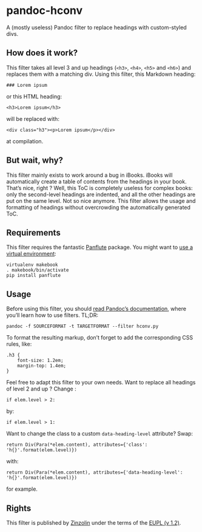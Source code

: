 # pandoc-hconv

A (mostly useless) Pandoc filter to replace headings with custom-styled divs.

## How does it work?

This filter takes all level 3 and up headings (`<h3>`, `<h4>`, `<h5>` and `<h6>`) and replaces them with a matching div. Using this filter, this Markdown heading:

	### Lorem ipsum
	
or this HTML heading:

	<h3>Lorem ipsum</h3>

will be replaced with:

	<div class="h3"><p>Lorem ipsum</p></div>
	
at compilation.

## But wait, why?

This filter mainly exists to work around a bug in iBooks. iBooks will automatically create a table of contents from the headings in your book. That’s nice, right ? Well, this ToC is completely useless for complex books: only the second-level headings are indented, and all the other headings are put on the same level. Not so nice anymore. This filter allows the usage and formatting of headings without overcrowding the automatically generated ToC.

## Requirements

This filter requires the fantastic [Panflute](http://scorreia.com/software/panflute/ 'Panflute: pandoc filters made simple — panflute 1.9.7 documentation') package. You might want to [use a virtual environment](http://docs.python-guide.org/en/latest/dev/virtualenvs/ "Pipenv & Virtual Environments — The Hitchhiker’s Guide to Python"):

	virtualenv makebook
	. makebook/bin/activate
	pip install panflute

## Usage

Before using this filter, you should [read Pandoc’s documentation](https://pandoc.org/filters.html 'Pandoc - Pandoc filters'), where you’ll learn how to use filters. TL;DR:

	pandoc -f SOURCEFORMAT -t TARGETFORMAT --filter hconv.py
	
To format the resulting markup, don’t forget to add the corresponding CSS rules, like:

	.h3 {
 		font-size: 1.2em;
 		margin-top: 1.4em;
	}

Feel free to adapt this filter to your own needs. Want to replace all headings of level 2 and up ? Change :

	if elem.level > 2:
	
by:
	
	if elem.level > 1:
	
Want to change the class to a custom `data-heading-level` attribute? Swap:

	return Div(Para(*elem.content), attributes={'class': 'h{}'.format(elem.level)})
	
with:

	return Div(Para(*elem.content), attributes={'data-heading-level': 'h{}'.format(elem.level)})
	
for example.

## Rights

This filter is published by [Zinzolin](https://zinzolin.org/ 'Zinzolin // Publication numérique') under the terms of the [EUPL (v 1.2)](https://joinup.ec.europa.eu/page/eupl-text-11-12 'EUPL text (1.1 & 1.2) | Joinup').